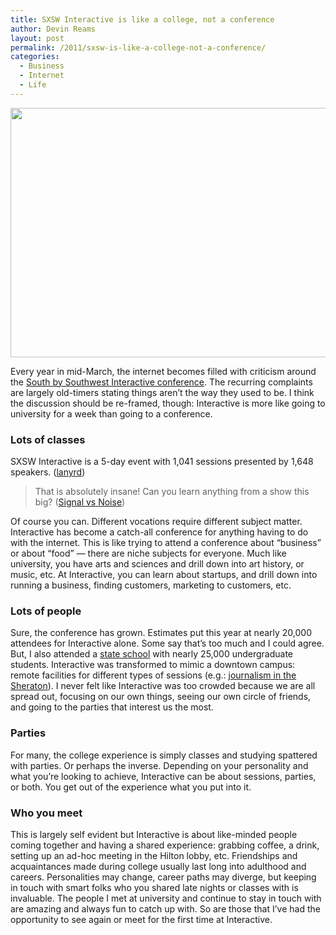 ```yaml
---
title: SXSW Interactive is like a college, not a conference
author: Devin Reams
layout: post
permalink: /2011/sxsw-is-like-a-college-not-a-conference/
categories:
  - Business
  - Internet
  - Life
---
```

[<img src="https://devin.reams.me/wp/wp-content/uploads/2011/03/sxsw2010.jpg" alt="" title="SXSW Interactive 2010" width="600" height="399" class="aligncenter size-full wp-image-1763" />][1]

Every year in mid-March, the internet becomes filled with criticism around the [South by Southwest Interactive conference][2]. The recurring complaints are largely old-timers stating things aren&#8217;t the way they used to be. I think the discussion should be re-framed, though: Interactive is more like going to university for a week than going to a conference.

### Lots of classes

SXSW Interactive is a 5-day event with 1,041 sessions presented by 1,648 speakers. ([lanyrd][3])

> That is absolutely insane! Can you learn anything from a show this big? ([Signal vs Noise][4])

Of course you can. Different vocations require different subject matter. Interactive has become a catch-all conference for anything having to do with the internet. This is like trying to attend a conference about &#8220;business&#8221; or about &#8220;food&#8221; — there are niche subjects for everyone. Much like university, you have arts and sciences and drill down into art history, or music, etc. At Interactive, you can learn about startups, and drill down into running a business, finding customers, marketing to customers, etc.

### Lots of people

Sure, the conference has grown. Estimates put this year at nearly 20,000 attendees for Interactive alone. Some say that&#8217;s too much and I could agree. But, I also attended a [state school][5] with nearly 25,000 undergraduate students. Interactive was transformed to mimic a downtown campus: remote facilities for different types of sessions (e.g.: [journalism in the Sheraton][6]). I never felt like Interactive was too crowded because we are all spread out, focusing on our own things, seeing our own circle of friends, and going to the parties that interest us the most.

### Parties

For many, the college experience is simply classes and studying spattered with parties. Or perhaps the inverse. Depending on your personality and what you&#8217;re looking to achieve, Interactive can be about sessions, parties, or both. You get out of the experience what you put into it. 

### Who you meet

This is largely self evident but Interactive is about like-minded people coming together and having a shared experience: grabbing coffee, a drink, setting up an ad-hoc meeting in the Hilton lobby, etc. Friendships and acquaintances made during college usually last long into adulthood and careers. Personalities may change, career paths may diverge, but keeping in touch with smart folks who you shared late nights or classes with is invaluable. The people I met at university and continue to stay in touch with are amazing and always fun to catch up with. So are those that I&#8217;ve had the opportunity to see again or meet for the first time at Interactive.

 [1]: http://sxsw.com/
 [2]: http://sxsw.com/interactive
 [3]: http://lanyrd.com/2011/sxsw/
 [4]: http://37signals.com/svn/posts/2810-sxsw-interactive-is-a-5-day-event-with-1
 [5]: http://colorado.edu
 [6]: http://daringfireball.net/2011/03/evolution_sxsw